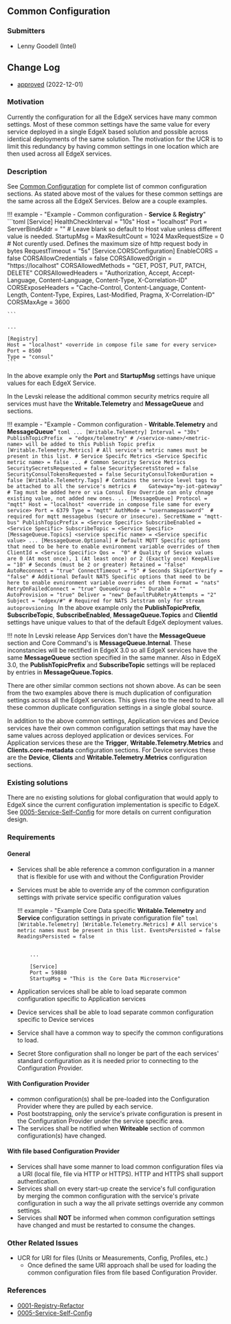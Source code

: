 ## Common Configuration 
### Submitters
- Lenny Goodell (Intel)

## Change Log
- [approved](https://github.com/edgexfoundry/edgex-docs/pull/892) (2022-12-01)

### Motivation
Currently the configuration for all the EdgeX services have many common settings.  Most of these common settings have the same value for every service deployed in a single EdgeX based solution and possible across identical deployments of the same solution. The motivation for the UCR is to limit this redundancy by having common settings in one location which are then used across all EdgeX services.

### Description
See [Common Configuration](../../../microservices/configuration/CommonConfiguration/#configuration-properties) for complete list of common configuration sections. As stated above most of the values for these common settings are the same across all the EdgeX Services. Below are a couple examples.

!!! example - "Example - Common configuration - **Service** & **Registry**"
    ```toml
    [Service]
    HealthCheckInterval = "10s"
    Host = "localhost" <overriden in compose file for service specific>
    Port = <Service Specific>
    ServerBindAddr = "" # Leave blank so default to Host value unless different value is needed.
    StartupMsg = <Service Specific>
    MaxResultCount = 1024
    MaxRequestSize = 0 # Not curently used. Defines the maximum size of http request body in bytes
    RequestTimeout = "5s"
      [Service.CORSConfiguration]
      EnableCORS = false
      CORSAllowCredentials = false
      CORSAllowedOrigin = "https://localhost"
      CORSAllowedMethods = "GET, POST, PUT, PATCH, DELETE"
      CORSAllowedHeaders = "Authorization, Accept, Accept-Language, Content-Language, Content-Type, X-Correlation-ID"
      CORSExposeHeaders = "Cache-Control, Content-Language, Content-Length, Content-Type, Expires, Last-Modified, Pragma, X-Correlation-ID"
      CORSMaxAge = 3600
    
    ```
    
    ...
    
    [Registry]
    Host = "localhost" <override in compose file same for every service>
    Port = 8500
    Type = "consul"
    ```

In the above example only the  **Port** and **StartupMsg** settings have unique values for each EdgeX Service. 


In the Levski release the additional common security metrics require all services must have the **Writable.Telemetry** and **MessageQueue** and sections.

!!! example - "Example - Common configuration -  **Writable.Telemetry** and **MessageQueue**"
    ```toml
      ...
      [Writable.Telemetry]
      Interval = "30s"
      PublishTopicPrefix  = "edgex/telemetry" # /<service-name>/<metric-name> will be added to this Publish Topic prefix
        [Writable.Telemetry.Metrics] # All service's metric names must be present in this list.
        # Service Specifc Metrics
        <Service Specific metric name> = false
        ...
        # Common Security Service Metrics
        SecuritySecretsRequested = false
        SecuritySecretsStored = false
        SecurityConsulTokensRequested = false
        SecurityConsulTokenDuration = false
        [Writable.Telemetry.Tags] # Contains the service level tags to be attached to all the service's metrics
    #    Gateway="my-iot-gateway" # Tag must be added here or via Consul Env Override can only chnage existing value, not added new ones.
    ...
    [MessageQueue]
    Protocol = "mqtt"
    Host = "localhost" <override in compose file same for every service>
    Port = 6379
    Type = "mqtt"
    AuthMode = "usernamepassword"  # required for mqtt messagebus (secure or insecure).
    SecretName = "mqtt-bus"
    PublishTopicPrefix = <Service Specific>
    SubscribeEnabled = <Service Specific>
    SubscribeTopic = <Service Specific>
      [MessageQueue.Topics]
      <service specific name> = <Service specific value>
      ...
      [MessageQueue.Optional]
      # Default MQTT Specific options that need to be here to enable evnironment variable overrides of them
      ClientId = <Service Specific>
      Qos =  "0" # Quality of Sevice values are 0 (At most once), 1 (At least once) or 2 (Exactly once)
      KeepAlive = "10" # Seconds (must be 2 or greater)
      Retained = "false"
      AutoReconnect = "true"
      ConnectTimeout = "5" # Seconds
      SkipCertVerify = "false"
      # Additional Default NATS Specific options that need to be here to enable evnironment variable overrides of them
      Format = "nats"
      RetryOnFailedConnect = "true"
      QueueGroup = ""
      Durable = ""
      AutoProvision = "true"
      Deliver = "new"
      DefaultPubRetryAttempts = "2"
      Subject = "edgex/#" # Required for NATS Jetstram only for stream autoprovsioning
    ```
In the above example only the **PublishTopicPrefix**, **SubscribeTopic**, **SubscribeEnabled**, **MessageQueue.Topics** and **ClientId** settings have unique values to that of the default EdgeX deployment values. 

!!! note
    In Levski release App Services don't have the **MessageQueue** section and Core Command's is **MessageQueue.Internal**. These inconstancies will be rectified in EdgeX 3.0 so all EdgeX services have the same **MessageQueue** section specified in the same manner. Also in EdgeX 3.0, the **PublishTopicPrefix** and **SubscribeTopic** settings will be replaced by entries in **MessageQueue.Topics**.

There are other similar common sections not shown above. As can be seen from the two examples above there is much duplication of configuration settings across all the EdgeX services. This gives rise to the need to have all these common duplicate configuration settings in a single global source. 

In addition to the above common settings, Application services and Device services have their own common configuration settings that may have the same values across deployed application or devices services. For Application services these are the **Trigger**,  **Writable.Telemetry.Metrics** and **Clients.core-metadata** configuration sections. For Device services these are the **Device**, **Clients** and **Writable.Telemetry.Metrics** configuration sections.

### Existing solutions
There are no existing solutions for global configuration that would apply to EdgeX since the current configuration implementation is specific to EdgeX. See [0005-Service-Self-Config](../../adr/0005-Service-Self-Config/) for more details on current configuration design.

### Requirements

#### General

- Services shall be able reference a common configuration in a manner that is flexible for use with and without the Configuration Provider

- Services must be able to override any of the common configuration settings with private service specific configuration values

    !!! example - "Example Core Data specific **Writable.Telemetry** and **Service** configuration settings in private configuration file"
        ```toml
          [Writable.Telemetry]
            [Writable.Telemetry.Metrics] # All service's metric names must be present in this list.
            EventsPersisted = false
            ReadingsPersisted = false
        ```

    ```
    
        ...
        
        [Service]
        Port = 59880
        StartupMsg = "This is the Core Data Microservice"
    ```

- Application services shall be able to load separate common configuration specific to Application services

- Device services shall be able to load separate common configuration specific to Device services

- Service shall have a common way to specify the common configurations to load.

- Secret Store configuration shall no longer be part of the each services' standard configuration as it is needed prior to connecting to the Configuration Provider.

#### With Configuration Provider

- common configuration(s) shall be pre-loaded into the Configuration Provider where they are pulled by each service.
- Post bootstrapping, only the service's private configuration is present in the Configuration Provider under the service specific area.
- The services shall be notified when **Writeable** section of common configuration(s) have changed. 

#### With file based Configuration Provider

- Services shall have some manner to load common configuration files via a URI (local file, file via HTTP or HTTPS). 
     HTTP and HTTPS shall support authentication. 
- Services shall on every start-up create the service's full configuration by merging the common configuration with the service's private configuration  in such a way the all private settings override any common settings.
- Services shall **NOT** be informed when common configuration settings have changed and must be restarted to consume the changes.

### Other Related Issues

- UCR for URI for files (Units or Measurements, Config, Profiles, etc.)
  - Once defined the same URI approach shall be used for loading the common configuration files from file based Configuration Provider.


### References
- [0001-Registry-Refactor](../../adr/0001-Registy-Refactor/)
- [0005-Service-Self-Config](../../adr/0005-Service-Self-Config/)